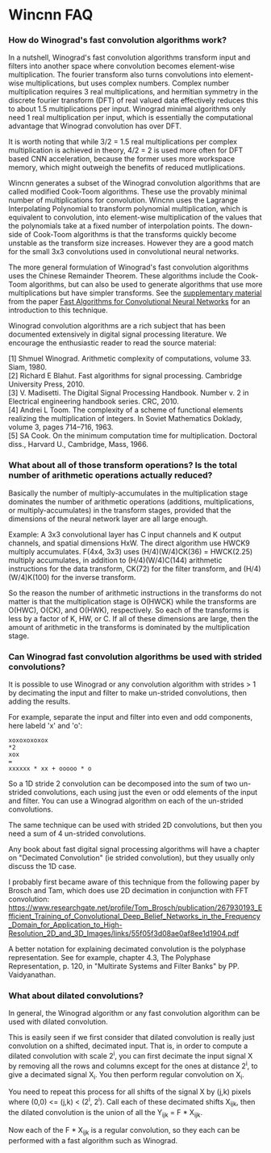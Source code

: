 # Wincnn FAQ

### How do Winograd's fast convolution algorithms work?

In a nutshell, Winograd's fast convolution algorithms transform input and filters into another space where convolution becomes element-wise multiplication. The fourier transform also turns convolutions into element-wise multiplications, but uses complex numbers. Complex number multiplication requires 3 real multiplications, and hermitian symmetry in the discrete fourier transform (DFT) of real valued data effectively reduces this to about 1.5 multiplications per input. Winograd minimal algorithms only need 1 real multiplication per input, which is essentially the computational advantage that Winograd convolution has over DFT.

It is worth noting that while 3/2 = 1.5 real multiplications per complex multiplication is achieved in theory, 4/2 = 2 is used more often for DFT based CNN acceleration, because the former uses more workspace memory, which might outweigh the benefits of reduced mutliplications.

Wincnn generates a subset of the Winograd convolution algorithms that are called modified Cook-Toom algorithms. These use the provably minimal number of multiplications for convolution. Wincnn uses the Lagrange Interpolating Polynomial to transform polynomial multiplication, which is equivalent to convolution, into element-wise multiplication of the values that the polynomials take at a fixed number of interpolation points. The down-side of Cook-Toom algorithms is that the transforms quickly become unstable as the transform size increases. However they are a good match for the small 3x3 convolutions used in convolutional neural networks.

The more general formulation of Winograd's fast convolution algorithms uses the Chinese Remainder Theorem. These algorithms include the Cook-Toom algorithms, but can also be used to generate algorithms that use more multiplications but have simpler transforms. See the [supplementary material](2464-supp.pdf) from the paper [Fast Algorithms for Convolutional Neural Networks](http://www.cv-foundation.org/openaccess/content_cvpr_2016/html/Lavin_Fast_Algorithms_for_CVPR_2016_paper.html) for an introduction to this technique.

Winograd convolution algorithms are a rich subject that has been documented extensively in digital signal processing literature. We encourage the enthusiastic reader to read the source material:

[1] Shmuel Winograd. Arithmetic complexity of computations, volume 33. Siam, 1980.  
[2] Richard E Blahut. Fast algorithms for signal processing. Cambridge University Press, 2010.  
[3] V. Madisetti. The Digital Signal Processing Handbook. Number v. 2 in Electrical engineering handbook series. CRC, 2010.  
[4] Andrei L Toom. The complexity of a scheme of functional elements realizing the multiplication of integers. In Soviet Mathematics Doklady, volume 3, pages 714–716, 1963.  
[5] SA Cook. On the minimum computation time for multiplication. Doctoral diss., Harvard U., Cambridge, Mass, 1966.

### What about all of those transform operations? Is the total number of arithmetic operations actually reduced?

Basically the number of multiply-accumulates in the multiplication stage dominates the number of arithmetic operations (additions, multiplications, or multiply-accumulates) in the transform stages, provided that the dimensions of the neural network layer are all large enough.

Example:
A 3x3 convolutional layer has C input channels and K output channels, and spatial dimensions HxW. The direct algorithm use HWCK9 multiply accumulates. F(4x4, 3x3) uses (H/4)(W/4)CK(36) = HWCK(2.25) multiply accumulates, in addition to (H/4)(W/4)C(144) arithmetic instructions for the data transform, CK(72) for the filter transform, and (H/4)(W/4)K(100) for the inverse transform.

So the reason the number of arithmetic instructions in the transforms do not matter is that the multiplication stage is O(HWCK) while the transforms are O(HWC), O(CK), and O(HWK), respectively. So each of the transforms is less by a factor of K, HW, or C. If all of these dimensions are large, then the amount of arithmetic in the transforms is dominated by the multiplication stage.

### Can Winograd fast convolution algorithms be used with strided convolutions?

It is possible to use Winograd or any convolution algorithm with strides > 1 by decimating the input and filter to make un-strided convolutions, then adding the results.

For example, separate the input and filter into even and odd components, here labeld 'x' and 'o':
```
xoxoxoxoxox
*2
xox
=
xxxxxx * xx + ooooo * o
```

So a 1D stride 2 convolution can be decomposed into the sum of two un-strided convolutions, each using just the even or odd elements of the input and filter. You can use a Winograd algorithm on each of the un-strided convolutions.

The same technique can be used with strided 2D convolutions, but then you need a sum of 4 un-strided convolutions.

Any book about fast digital signal processing algorithms will have a chapter on "Decimated Convolution" (ie strided convolution), but they usually only discuss the 1D case.

I probably first became aware of this technique from the following paper by Brosch and Tam, which does use 2D decimation in conjunction with FFT convolution: https://www.researchgate.net/profile/Tom_Brosch/publication/267930193_Efficient_Training_of_Convolutional_Deep_Belief_Networks_in_the_Frequency_Domain_for_Application_to_High-Resolution_2D_and_3D_Images/links/55f05f3d08ae0af8ee1d1904.pdf

A better notation for explaining decimated convolution is the polyphase representation. See for example, chapter 4.3, The Polyphase Representation, p. 120, in "Multirate Systems and Filter Banks" by PP. Vaidyanathan.

### What about dilated convolutions?

In general, the Winograd algorithm or any fast convolution algorithm can be used with dilated convolution.

This is easily seen if we first consider that dilated convolution is really just convolution on a shifted, decimated input. That is, in order to compute a dilated convolution with scale 2<sup>i</sup>, you can first decimate the input signal X by removing all the rows and columns except for the ones at distance 2<sup>i</sup>, to give a decimated signal X<sub>i</sub>. You then perform regular convolution on X<sub>i</sub>.

You need to repeat this process for all shifts of the signal X by (j,k) pixels where (0,0) <= (j,k) < (2<sup>i</sup>, 2<sup>i</sup>). Call each of these decimated shifts X<sub>ijk</sub>, then the dilated convolution is the union of all the Y<sub>ijk</sub> = F * X<sub>ijk</sub>.

Now each of the F * X<sub>ijk</sub> is a regular convolution, so they each can be performed with a fast algorithm such as Winograd.
